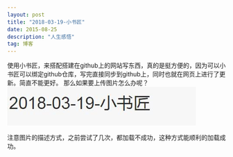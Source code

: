 ```yaml
---
layout: post
title: "2018-03-19-小书匠"
date: 2015-08-25 
description: "人生感悟"
tag: 博客 
---  
```


使用小书匠，来搭配搭建在github上的网站写东西，真的是挺方便的，因为可以小书匠可以绑定github仓库，写完直接同步到github上，同时也就在网页上进行了更新。简直不能更好。
那么如果要上传图片怎么办呢？
![enter description here][1]


  [1]: /images/QQ20180319230901.jpg
  
 注意图片的描述方式，之前尝试了几次，都加载不成功，这种方式能顺利的加载成功。